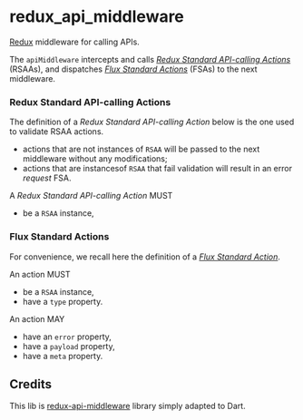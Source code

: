 # redux_api_middleware

[Redux](https://pub.dartlang.org/packages/redux) middleware for calling APIs.

The `apiMiddleware` intercepts and calls [*Redux Standard API-calling Actions*](#redux-standard-api-calling-actions) (RSAAs), and dispatches [*Flux Standard Actions*](#flux-standard-actions) (FSAs) to the next middleware.


### Redux Standard API-calling Actions

The definition of a *Redux Standard API-calling Action* below is the one used to validate RSAA actions.
  - actions that are not instances of `RSAA` will be passed to the next middleware without any modifications;
  - actions that are instancesof `RSAA` that fail validation will result in an error *request* FSA.

A *Redux Standard API-calling Action* MUST

- be a `RSAA` instance,

### Flux Standard Actions

For convenience, we recall here the definition of a [*Flux Standard Action*](https://github.com/acdlite/flux-standard-action).

An action MUST

- be a `RSAA` instance,
- have a `type` property.

An action MAY

- have an `error` property,
- have a `payload` property,
- have a `meta` property.


## Credits

This lib is [redux-api-middleware](https://github.com/agraboso/redux-api-middleware) library simply adapted to Dart.